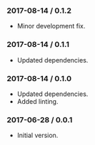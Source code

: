 ### 2017-08-14 / 0.1.2

* Minor development fix.

### 2017-08-14 / 0.1.1

* Updated dependencies.

### 2017-08-14 / 0.1.0

* Updated dependencies.
* Added linting.

### 2017-06-28 / 0.0.1

* Initial version.
